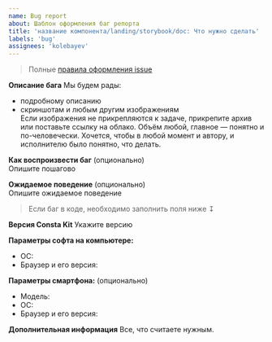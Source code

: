 ```yaml
---
name: Bug report
about: Шаблон оформления баг репорта
title: 'название компонента/landing/storybook/doc: Что нужно сделать'
labels: 'bug'
assignees: 'kolebayev'
---
```


> Полные [правила оформления issue](https://consta-uikit.vercel.app/?path=/docs/common-develop-issues--page)

**Описание бага**
Мы будем рады:

- подробному описанию
- скриншотам и любым другим изображениям  
  Если изображения не прикрепляются к задаче, прикрепите архив или поставьте ссылку на облако. Объём любой, главное — понятно и по-человечески. Хочется, чтобы в любой момент и автору, и исполнителю было понятно, что делать.

**Как воспроизвести баг** (опционально)  
Опишите пошагово

**Ожидаемое поведение** (опционально)  
Опишите ожидаемое поведение

> Если баг в коде, необходимо заполнить поля ниже ↧

**Версия Consta Kit**
Укажите версию

**Параметры софта на компьютере:**

- ОС:
- Браузер и его версия:

**Параметры смартфона:** (опционально)

- Модель:
- ОС:
- Браузер и его версия:

**Дополнительная информация**
Все, что считаете нужным.
